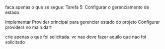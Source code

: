 
faca apenas o que se segue:
Tarefa 5: Configurar o gerenciamento de estado

Implementar Provider principal para gerenciar estado do projeto
Configurar providers no main.dart

crie apenas o que foi solicitada. vc nao deve fazer aquilo que nao foi solicitado
